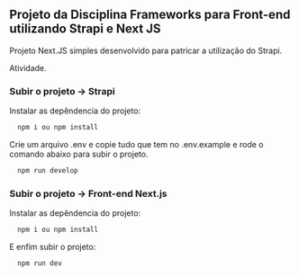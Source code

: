 ## Projeto da Disciplina Frameworks para Front-end utilizando Strapi e Next JS  

Projeto Next.JS simples desenvolvido para patricar a utilização do Strapi.

Atividade.

### Subir o projeto -> Strapi

Instalar as depêndencia do projeto:

```sh
  npm i ou npm install
```

Crie um arquivo .env e copie tudo que tem no .env.example e rode o comando abaixo para subir o projeto.

```sh
  npm run develop
```

### Subir o projeto -> Front-end Next.js

Instalar as depêndencia do projeto:

```sh
  npm i ou npm install
```

E enfim subir o projeto:

```sh
  npm run dev
```